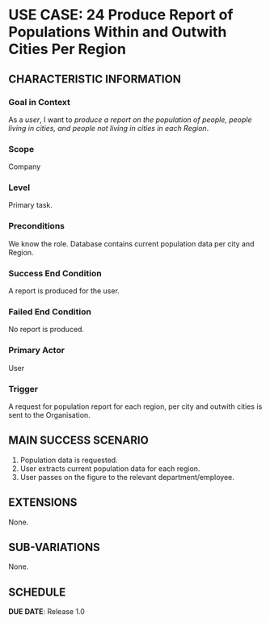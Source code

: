 # USE CASE: 24 Produce Report of Populations Within and Outwith Cities Per Region

## CHARACTERISTIC INFORMATION

### Goal in Context

As a *user*, I want to *produce a report on the population of people, people living in cities, 
and people not living in cities in each Region*.

### Scope

Company

### Level

Primary task.

### Preconditions

We know the role.  Database contains current population data per city and Region.

### Success End Condition

A report is produced for the user.

### Failed End Condition

No report is produced.

### Primary Actor

User

### Trigger

A request for population report for each region, per city and outwith cities is sent to the Organisation.

## MAIN SUCCESS SCENARIO

1. Population data is requested.
2. User extracts current population data for each region.
3. User passes on the figure to the relevant department/employee.

## EXTENSIONS

None.

## SUB-VARIATIONS

None.

## SCHEDULE

**DUE DATE**: Release 1.0